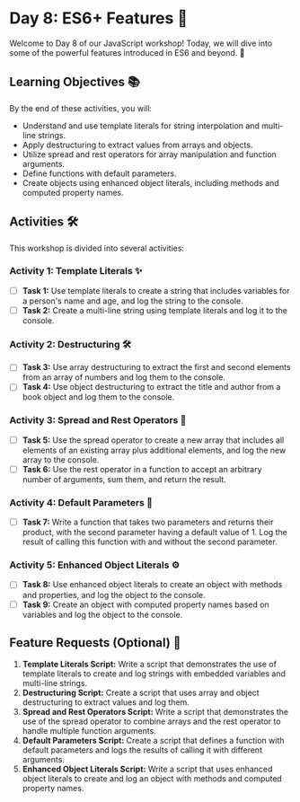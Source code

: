# Day 8: ES6+ Features 🚀

Welcome to Day 8 of our JavaScript workshop! Today, we will dive into some of the powerful features introduced in ES6 and beyond. 🌟

## Learning Objectives 📚

By the end of these activities, you will:
- Understand and use template literals for string interpolation and multi-line strings.
- Apply destructuring to extract values from arrays and objects.
- Utilize spread and rest operators for array manipulation and function arguments.
- Define functions with default parameters.
- Create objects using enhanced object literals, including methods and computed property names.

## Activities 🛠️

This workshop is divided into several activities:

### Activity 1: Template Literals ✨

- [ ] **Task 1:** Use template literals to create a string that includes variables for a person's name and age, and log the string to the console.
- [ ] **Task 2:** Create a multi-line string using template literals and log it to the console.

### Activity 2: Destructuring 🛠️

- [ ] **Task 3:** Use array destructuring to extract the first and second elements from an array of numbers and log them to the console.
- [ ] **Task 4:** Use object destructuring to extract the title and author from a book object and log them to the console.

### Activity 3: Spread and Rest Operators 📌

- [ ] **Task 5:** Use the spread operator to create a new array that includes all elements of an existing array plus additional elements, and log the new array to the console.
- [ ] **Task 6:** Use the rest operator in a function to accept an arbitrary number of arguments, sum them, and return the result.

### Activity 4: Default Parameters 🔧

- [ ] **Task 7:** Write a function that takes two parameters and returns their product, with the second parameter having a default value of 1. Log the result of calling this function with and without the second parameter.

### Activity 5: Enhanced Object Literals ⚙️

- [ ] **Task 8:** Use enhanced object literals to create an object with methods and properties, and log the object to the console.
- [ ] **Task 9:** Create an object with computed property names based on variables and log the object to the console.

## Feature Requests (Optional) 🎨

1. **Template Literals Script:** Write a script that demonstrates the use of template literals to create and log strings with embedded variables and multi-line strings.
2. **Destructuring Script:** Create a script that uses array and object destructuring to extract values and log them.
3. **Spread and Rest Operators Script:** Write a script that demonstrates the use of the spread operator to combine arrays and the rest operator to handle multiple function arguments.
4. **Default Parameters Script:** Create a script that defines a function with default parameters and logs the results of calling it with different arguments.
5. **Enhanced Object Literals Script:** Write a script that uses enhanced object literals to create and log an object with methods and computed property names.
